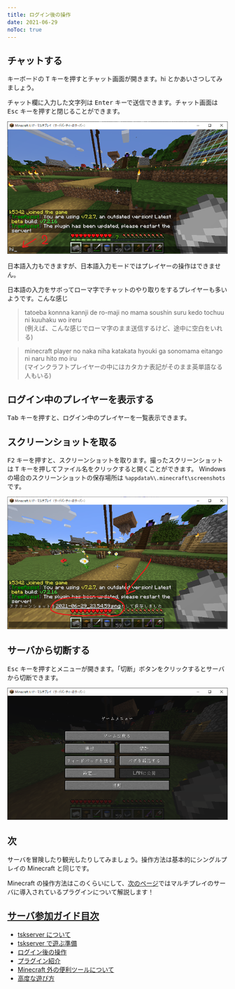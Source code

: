 ```yaml
---
title: ログイン後の操作
date: 2021-06-29
noToc: true
---
```



## チャットする
キーボードの <kbd>T</kbd> キーを押すとチャット画面が開きます。hi とかあいさつしてみましょう。

チャット欄に入力した文字列は <kbd>Enter</kbd> キーで送信できます。チャット画面は <kbd>Esc</kbd> キーを押すと閉じることができます。

![チャット画面を開く](/introduction/img/chat.png)

日本語入力もできますが、日本語入力モードではプレイヤーの操作はできません。

日本語の入力をサボってローマ字でチャットのやり取りをするプレイヤーも多いようです。こんな感じ

> tatoeba konnna kannji de ro-maji no mama soushin suru kedo tochuu ni kuuhaku wo ireru  
> (例えば、こんな感じでローマ字のまま送信するけど、途中に空白をいれる)

> minecraft player no naka niha katakata hyouki ga sonomama eitango ni naru hito mo iru  
> (マインクラフトプレイヤーの中にはカタカナ表記がそのまま英単語なる人もいる)


## ログイン中のプレイヤーを表示する
<kbd>Tab</kbd> キーを押すと、ログイン中のプレイヤーを一覧表示できます。

## スクリーンショットを取る
<kbd>F2</kbd> キーを押すと、スクリーンショットを取ります。撮ったスクリーンショットは <kbd>T</kbd> キーを押してファイル名をクリックすると開くことができます。
Windows の場合のスクリーンショットの保存場所は `%appdata%\.minecraft\screenshots` です。

![撮影したスクリーンショットを開く](/introduction/img/screenshot.png)

## サーバから切断する
<kbd>Esc</kbd> キーを押すとメニューが開きます。「切断」ボタンをクリックするとサーバから切断できます。

![メニュー画面](/introduction/img/menu.png)

## 次
サーバを冒険したり観光したりしてみましょう。操作方法は基本的にシングルプレイの Minecraft と同じです。

Minecraft の操作方法はこのくらいにして、[次のページ](/introduction/plugins)ではマルチプレイのサーバに導入されているプラグインについて解説します！

## [サーバ参加ガイド目次](/introduction)
* [tskserver について](/introduction/about)
* [tskserver で遊ぶ準備](/introduction/prepare)
* [ログイン後の操作](/introduction/day1)
* [プラグイン紹介](/introduction/plugins)
* [Minecraft 外の便利ツールについて](/introduction/tools)
* [高度な遊び方](/introduction/advanced)
